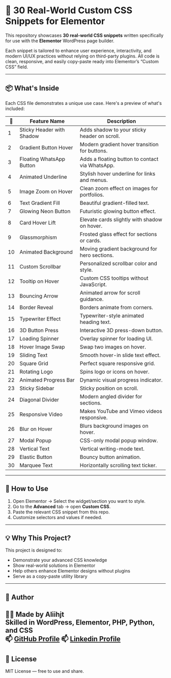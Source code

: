 # 🎨 30 Real-World Custom CSS Snippets for Elementor

This repository showcases **30 real-world CSS snippets** written specifically for use with the **Elementor** WordPress page builder.

Each snippet is tailored to enhance user experience, interactivity, and modern UI/UX practices without relying on third-party plugins. All code is clean, responsive, and easily copy-paste ready into Elementor’s “Custom CSS” field.

---

## 📦 What's Inside

Each CSS file demonstrates a unique use case. Here's a preview of what's included:

| 🔢 | Feature Name | Description |
|----|--------------|-------------|
| 1 | Sticky Header with Shadow | Adds shadow to your sticky header on scroll. |
| 2 | Gradient Button Hover | Modern gradient hover transition for buttons. |
| 3 | Floating WhatsApp Button | Adds a floating button to contact via WhatsApp. |
| 4 | Animated Underline | Stylish hover underline for links and menus. |
| 5 | Image Zoom on Hover | Clean zoom effect on images for portfolios. |
| 6 | Text Gradient Fill | Beautiful gradient-filled text. |
| 7 | Glowing Neon Button | Futuristic glowing button effect. |
| 8 | Card Hover Lift | Elevate cards slightly with shadow on hover. |
| 9 | Glassmorphism | Frosted glass effect for sections or cards. |
| 10 | Animated Background | Moving gradient background for hero sections. |
| 11 | Custom Scrollbar | Personalized scrollbar color and style. |
| 12 | Tooltip on Hover | Custom CSS tooltips without JavaScript. |
| 13 | Bouncing Arrow | Animated arrow for scroll guidance. |
| 14 | Border Reveal | Borders animate from corners. |
| 15 | Typewriter Effect | Typewriter-style animated heading text. |
| 16 | 3D Button Press | Interactive 3D press-down button. |
| 17 | Loading Spinner | Overlay spinner for loading UI. |
| 18 | Hover Image Swap | Swap two images on hover. |
| 19 | Sliding Text | Smooth hover-in slide text effect. |
| 20 | Square Grid | Perfect square responsive grid. |
| 21 | Rotating Logo | Spins logo or icons on hover. |
| 22 | Animated Progress Bar | Dynamic visual progress indicator. |
| 23 | Sticky Sidebar | Sticky position on scroll. |
| 24 | Diagonal Divider | Modern angled divider for sections. |
| 25 | Responsive Video | Makes YouTube and Vimeo videos responsive. |
| 26 | Blur on Hover | Blurs background images on hover. |
| 27 | Modal Popup | CSS-only modal popup window. |
| 28 | Vertical Text | Vertical writing-mode text. |
| 29 | Elastic Button | Bouncy button animation. |
| 30 | Marquee Text | Horizontally scrolling text ticker. |

---

## 🧰 How to Use

1. Open Elementor → Select the widget/section you want to style.
2. Go to the **Advanced** tab → open **Custom CSS**.
3. Paste the relevant CSS snippet from this repo.
4. Customize selectors and values if needed.

---

## 💡 Why This Project?

This project is designed to:
- Demonstrate your advanced CSS knowledge
- Show real-world solutions in Elementor
- Help others enhance Elementor designs without plugins
- Serve as a copy-paste utility library

---


## 🧠 Author

👨‍💻 Made by **Aliihjt**  
Skilled in WordPress, Elementor, PHP, Python, and CSS  
📫 [GitHub Profile](https://github.com/aliihjt)
📫 [Linkedin Profile](https://linkedin.com/in/alirezahajati)
---

## 📝 License

MIT License — free to use and share.

